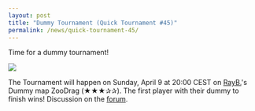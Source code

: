 ```yaml
---
layout: post
title: "Dummy Tournament (Quick Tournament #45)"
permalink: /news/quick-tournament-45/
---
```


Time for a dummy tournament!

[<img class="demo" src="/img/posts/ZooDrag.png" />](//forum.ddnet.tw/viewtopic.php?f=33&t=5096)

The Tournament will happen on Sunday, April 9 at 20:00 CEST on [RayB.](/mappers/RayB-46-/)'s Dummy map ZooDrag (★★★✰✰). The first player with their dummy to finish wins! Discussion on the [forum](//forum.ddnet.tw/viewtopic.php?f=33&t=5096).
